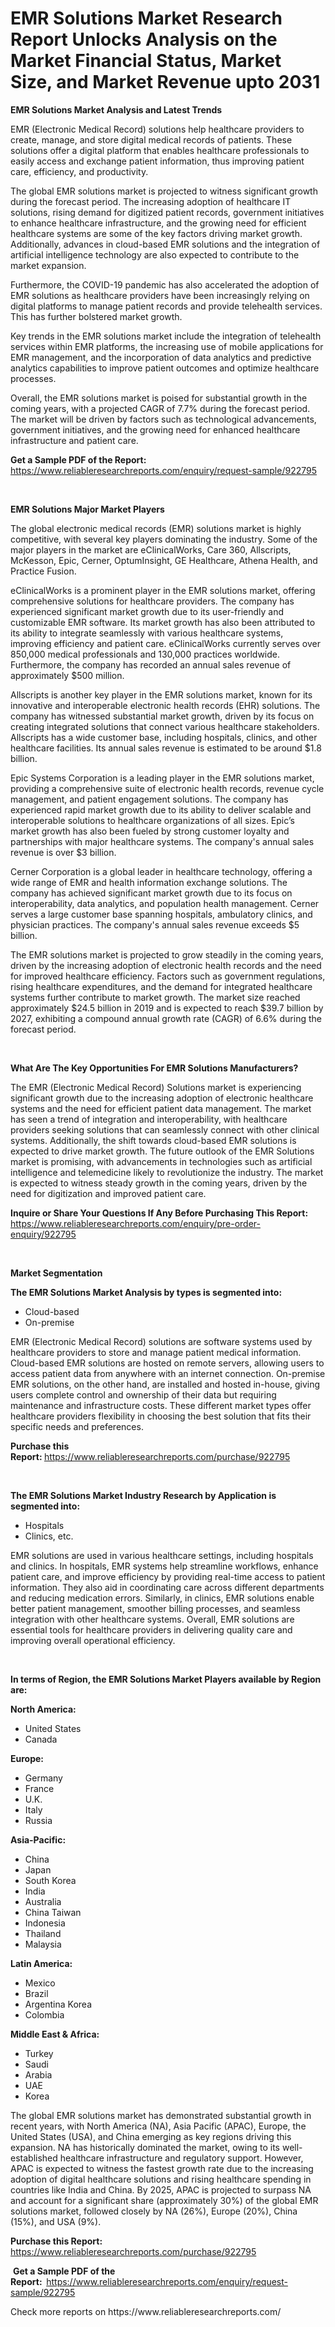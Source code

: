 <p><h1>EMR Solutions Market Research Report Unlocks Analysis on the Market Financial Status, Market Size, and Market Revenue upto 2031</h1></p><p><strong>EMR Solutions Market Analysis and Latest Trends</strong></p>
<p><p>EMR (Electronic Medical Record) solutions help healthcare providers to create, manage, and store digital medical records of patients. These solutions offer a digital platform that enables healthcare professionals to easily access and exchange patient information, thus improving patient care, efficiency, and productivity.</p><p>The global EMR solutions market is projected to witness significant growth during the forecast period. The increasing adoption of healthcare IT solutions, rising demand for digitized patient records, government initiatives to enhance healthcare infrastructure, and the growing need for efficient healthcare systems are some of the key factors driving market growth. Additionally, advances in cloud-based EMR solutions and the integration of artificial intelligence technology are also expected to contribute to the market expansion.</p><p>Furthermore, the COVID-19 pandemic has also accelerated the adoption of EMR solutions as healthcare providers have been increasingly relying on digital platforms to manage patient records and provide telehealth services. This has further bolstered market growth.</p><p>Key trends in the EMR solutions market include the integration of telehealth services within EMR platforms, the increasing use of mobile applications for EMR management, and the incorporation of data analytics and predictive analytics capabilities to improve patient outcomes and optimize healthcare processes.</p><p>Overall, the EMR solutions market is poised for substantial growth in the coming years, with a projected CAGR of 7.7% during the forecast period. The market will be driven by factors such as technological advancements, government initiatives, and the growing need for enhanced healthcare infrastructure and patient care.</p></p>
<p><strong>Get a Sample PDF of the Report:&nbsp;</strong> <a href="https://www.reliableresearchreports.com/enquiry/request-sample/922795">https://www.reliableresearchreports.com/enquiry/request-sample/922795</a></p>
<p>&nbsp;</p>
<p><strong>EMR Solutions Major Market Players</strong></p>
<p><p>The global electronic medical records (EMR) solutions market is highly competitive, with several key players dominating the industry. Some of the major players in the market are eClinicalWorks, Care 360, Allscripts, McKesson, Epic, Cerner, OptumInsight, GE Healthcare, Athena Health, and Practice Fusion.</p><p>eClinicalWorks is a prominent player in the EMR solutions market, offering comprehensive solutions for healthcare providers. The company has experienced significant market growth due to its user-friendly and customizable EMR software. Its market growth has also been attributed to its ability to integrate seamlessly with various healthcare systems, improving efficiency and patient care. eClinicalWorks currently serves over 850,000 medical professionals and 130,000 practices worldwide. Furthermore, the company has recorded an annual sales revenue of approximately $500 million.</p><p>Allscripts is another key player in the EMR solutions market, known for its innovative and interoperable electronic health records (EHR) solutions. The company has witnessed substantial market growth, driven by its focus on creating integrated solutions that connect various healthcare stakeholders. Allscripts has a wide customer base, including hospitals, clinics, and other healthcare facilities. Its annual sales revenue is estimated to be around $1.8 billion.</p><p>Epic Systems Corporation is a leading player in the EMR solutions market, providing a comprehensive suite of electronic health records, revenue cycle management, and patient engagement solutions. The company has experienced rapid market growth due to its ability to deliver scalable and interoperable solutions to healthcare organizations of all sizes. Epic’s market growth has also been fueled by strong customer loyalty and partnerships with major healthcare systems. The company's annual sales revenue is over $3 billion.</p><p>Cerner Corporation is a global leader in healthcare technology, offering a wide range of EMR and health information exchange solutions. The company has achieved significant market growth due to its focus on interoperability, data analytics, and population health management. Cerner serves a large customer base spanning hospitals, ambulatory clinics, and physician practices. The company's annual sales revenue exceeds $5 billion.</p><p>The EMR solutions market is projected to grow steadily in the coming years, driven by the increasing adoption of electronic health records and the need for improved healthcare efficiency. Factors such as government regulations, rising healthcare expenditures, and the demand for integrated healthcare systems further contribute to market growth. The market size reached approximately $24.5 billion in 2019 and is expected to reach $39.7 billion by 2027, exhibiting a compound annual growth rate (CAGR) of 6.6% during the forecast period.</p></p>
<p>&nbsp;</p>
<p><strong>What Are The Key Opportunities For EMR Solutions Manufacturers?</strong></p>
<p><p>The EMR (Electronic Medical Record) Solutions market is experiencing significant growth due to the increasing adoption of electronic healthcare systems and the need for efficient patient data management. The market has seen a trend of integration and interoperability, with healthcare providers seeking solutions that can seamlessly connect with other clinical systems. Additionally, the shift towards cloud-based EMR solutions is expected to drive market growth. The future outlook of the EMR Solutions market is promising, with advancements in technologies such as artificial intelligence and telemedicine likely to revolutionize the industry. The market is expected to witness steady growth in the coming years, driven by the need for digitization and improved patient care.</p></p>
<p><strong>Inquire or Share Your Questions If Any Before Purchasing This Report:</strong> <a href="https://www.reliableresearchreports.com/enquiry/pre-order-enquiry/922795">https://www.reliableresearchreports.com/enquiry/pre-order-enquiry/922795</a></p>
<p>&nbsp;</p>
<p><strong>Market Segmentation</strong></p>
<p><strong>The EMR Solutions Market Analysis by types is segmented into:</strong></p>
<p><ul><li>Cloud-based</li><li>On-premise</li></ul></p>
<p><p>EMR (Electronic Medical Record) solutions are software systems used by healthcare providers to store and manage patient medical information. Cloud-based EMR solutions are hosted on remote servers, allowing users to access patient data from anywhere with an internet connection. On-premise EMR solutions, on the other hand, are installed and hosted in-house, giving users complete control and ownership of their data but requiring maintenance and infrastructure costs. These different market types offer healthcare providers flexibility in choosing the best solution that fits their specific needs and preferences.</p></p>
<p><strong>Purchase this Report:&nbsp;</strong><a href="https://www.reliableresearchreports.com/purchase/922795">https://www.reliableresearchreports.com/purchase/922795</a></p>
<p>&nbsp;</p>
<p><strong>The EMR Solutions Market Industry Research by Application is segmented into:</strong></p>
<p><ul><li>Hospitals</li><li>Clinics, etc.</li></ul></p>
<p><p>EMR solutions are used in various healthcare settings, including hospitals and clinics. In hospitals, EMR systems help streamline workflows, enhance patient care, and improve efficiency by providing real-time access to patient information. They also aid in coordinating care across different departments and reducing medication errors. Similarly, in clinics, EMR solutions enable better patient management, smoother billing processes, and seamless integration with other healthcare systems. Overall, EMR solutions are essential tools for healthcare providers in delivering quality care and improving overall operational efficiency.</p></p>
<p>&nbsp;</p>
<p><strong>In terms of Region, the EMR Solutions Market Players available by Region are:</strong></p>
<p>
    <p> <strong> North America: </strong>
        <ul>
            <li>United States</li>
            <li>Canada</li>
        </ul>
        </p> 
    <p> <strong> Europe: </strong>
        <ul>
            <li>Germany</li>
            <li>France</li>
            <li>U.K.</li>
            <li>Italy</li>
            <li>Russia</li>
        </ul>
        </p> 
    <p> <strong> Asia-Pacific: </strong>
        <ul>
            <li>China</li>
            <li>Japan</li>
            <li>South Korea</li>
            <li>India</li>
            <li>Australia</li>
            <li>China Taiwan</li>
            <li>Indonesia</li>
            <li>Thailand</li>
            <li>Malaysia</li>
        </ul>
        </p> 
    <p> <strong> Latin America: </strong>
        <ul>
            <li>Mexico</li>
            <li>Brazil</li>
            <li>Argentina Korea</li>
            <li>Colombia</li>
        </ul>
        </p> 
    <p> <strong> Middle East & Africa: </strong>
        <ul>
            <li>Turkey</li>
            <li>Saudi</li>
            <li>Arabia</li>
            <li>UAE</li>
            <li>Korea</li>
        </ul>
    </p>
    </p>
<p><p>The global EMR solutions market has demonstrated substantial growth in recent years, with North America (NA), Asia Pacific (APAC), Europe, the United States (USA), and China emerging as key regions driving this expansion. NA has historically dominated the market, owing to its well-established healthcare infrastructure and regulatory support. However, APAC is expected to witness the fastest growth rate due to the increasing adoption of digital healthcare solutions and rising healthcare spending in countries like India and China. By 2025, APAC is projected to surpass NA and account for a significant share (approximately 30%) of the global EMR solutions market, followed closely by NA (26%), Europe (20%), China (15%), and USA (9%).</p></p>
<p><strong>Purchase this Report: </strong><a href="https://www.reliableresearchreports.com/purchase/922795">https://www.reliableresearchreports.com/purchase/922795</a></p>
<p>&nbsp;<strong>Get a Sample PDF of the Report:&nbsp;&nbsp;</strong><a href="https://www.reliableresearchreports.com/enquiry/request-sample/922795">https://www.reliableresearchreports.com/enquiry/request-sample/922795</a></p>
<p><strong></strong></p>
<p>Check more reports on https://www.reliableresearchreports.com/</p>